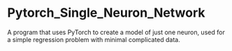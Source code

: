 # Pytorch_Single_Neuron_Network
A program that uses PyTorch to create a model of just one neuron, used for a simple regression problem with minimal complicated data. 
